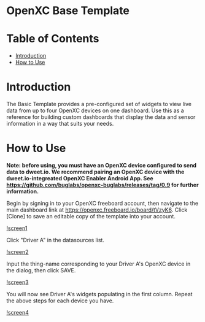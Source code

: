 OpenXC Base Template
=================================

# Table of Contents
* [Introduction](#introduction)
* [How to Use](#how-to-use)

Introduction
============
The Basic Template provides a pre-configured set of widgets to view live data from up to four OpenXC devices on one dashboard.  Use this as a reference for building custom dashboards that display the data and sensor information in a way that suits your needs.

How to Use
============
**Note:  before using, you must have an OpenXC device configured to send data to dweet.io.  We recommend pairing an OpenXC device with the dweet.io-integreated OpenXC Enabler Android App.  See https://github.com/buglabs/openxc-buglabs/releases/tag/0.9 for further information.**

Begin by signing in to your OpenXC freeboard account, then navigate to the main dashboard link at https://openxc.freeboard.io/board/tVzyK6.  Click [Clone] to save an editable copy of the template into your account.

[!screen1](./doc_images/1.png)

Click "Driver A" in the datasources list.

[!screen2](./doc_images/2.png)

Input the thing-name corresponding to your Driver A's OpenXC device in the dialog, then click SAVE.

[!screen3](./doc_images/3.png)

You will now see Driver A's widgets populating in the first column.  Repeat the above steps for each device you have.

[!screen4](./doc_images/4.png)

